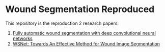 # Wound Segmentation Reproduced

This repository is the reproduction 2 research papers:
1. [Fully automatic wound segmentation with deep convolutional neural networks](https://arxiv.org/abs/2010.05855)
2. [WSNet: Towards An Effective Method for Wound Image Segmentation](https://ieeexplore.ieee.org/document/10030591)